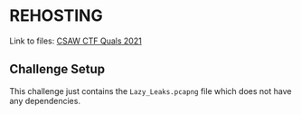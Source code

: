 # REHOSTING

Link to files: [CSAW CTF Quals 2021](https://github.com/osirislab/CSAW-CTF-2021-Quals/tree/main/forensics/Lazy-Leaks)

## Challenge Setup
This challenge just contains the `Lazy_Leaks.pcapng` file which does not have any dependencies.